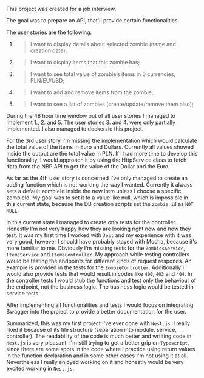 This project was created for a job interview.

The goal was to prepare an API, that'll provide certain functionalities. 

The user stories are the following:
1. >I want to display details about selected zombie (name and creation date);
2. >I want to display items that this zombie has;
3. >I want to see total value of zombie’s items in 3 currencies, PLN/EU/USD;
4. >I want to add and remove items from the zombie;
5. >I want to see a list of zombies (create/update/remove them also);

During the 48 hour time window out of all user stories I managed to implement 1., 2. and 5. The user stories 3. and 4. were only partially implemented. I also managed to dockerzie this project.

For the 3rd user story I'm missing the implementation which would 
calculate the total value of the items in Euro and Dollars. Currently all values showed inside the output are the total value in PLN. If I had more time to develop this functionality, I would approach it by using the HttpService class to fetch data from the NBP API to 
get the value of the Dollar and the Euro.

As far as the 4th user story is concerned I've only managed to create an adding function which is not working the way I wanted. Currently it always sets a default zombieId inside the new item unless I choose a specific zombieId. My goal was to set it to a value like null, which is impossible in this current state, because the DB creation scripts set the `zombie_id` as `NOT NULL`.

In this current state I managed to create only tests for the controller. Honestly I'm not very happy how they are looking right now and how they test. It was my first time I worked with `Jest` and my experience with it was very good, however I should have probably stayed with Mocha, because it's more familiar to me.
Obviously I'm missing tests for the `ZombiesService`, `ItemsService` and `ItemsController`. My approach while testing controllers would be testing the endpoints for different kinds of request responds. An example is provided in the tests for the `ZombieController`. Additionally I would also provide tests that would result in codes like `400`, `403` and `404`. In the controller tests I would stub the functions and test only the behaviour of the endpoint, not the business logic. The business logic would be tested in service tests.

After implementing all functionalities and tests I would focus on integrating Swagger into the project to provide a better documentation for the user.

Summarized, this was my first project I've ever done with `Nest.js`. I really liked it because of its file structure (separation into module, service, controller). The readability of the code is much better and wrtiting code in `Nest.js` is very pleasant. I'm still trying to get a better grip on `Typescript`, since there are some spots in the code where I practice using return values in the function declaration and in some other cases I'm not using it at all. Nevertheless I really enjoyed working on it and honestly would be very excited working in `Nest.js`.